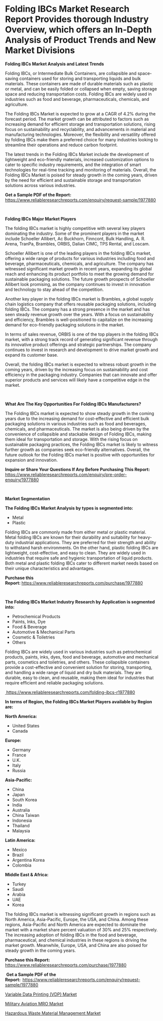 <p><h1>Folding IBCs Market Research Report Provides thorough Industry Overview, which offers an In-Depth Analysis of Product Trends and New Market Divisions</h1></p><p><strong>Folding IBCs Market Analysis and Latest Trends</strong></p>
<p><p>Folding IBCs, or Intermediate Bulk Containers, are collapsible and space-saving containers used for storing and transporting liquids and bulk materials. These containers are made of durable materials such as plastic or metal, and can be easily folded or collapsed when empty, saving storage space and reducing transportation costs. Folding IBCs are widely used in industries such as food and beverage, pharmaceuticals, chemicals, and agriculture.</p><p>The Folding IBCs Market is expected to grow at a CAGR of 4.2% during the forecast period. The market growth can be attributed to factors such as increasing demand for efficient storage and transportation solutions, rising focus on sustainability and recyclability, and advancements in material and manufacturing technologies. Moreover, the flexibility and versatility offered by folding IBCs make them a preferred choice for many industries looking to streamline their operations and reduce carbon footprint.</p><p>The latest trends in the Folding IBCs Market include the development of lightweight and eco-friendly materials, increased customization options to cater to specific industry requirements, and the integration of smart technologies for real-time tracking and monitoring of materials. Overall, the Folding IBCs Market is poised for steady growth in the coming years, driven by the need for efficient and sustainable storage and transportation solutions across various industries.</p></p>
<p><strong>Get a Sample PDF of the Report:&nbsp;</strong> <a href="https://www.reliableresearchreports.com/enquiry/request-sample/1977880">https://www.reliableresearchreports.com/enquiry/request-sample/1977880</a></p>
<p>&nbsp;</p>
<p><strong>Folding IBCs Major Market Players</strong></p>
<p><p>The folding IBCs market is highly competitive with several key players dominating the industry. Some of the prominent players in the market include Schoeller Allibert, Ac Buckhorn, Finncont, Bulk Handling, A. R. Arena, TranPa, Brambles, ORBIS, Dalian CIMC, TPS Rental, and Loscam.</p><p>Schoeller Allibert is one of the leading players in the folding IBCs market, offering a wide range of products for various industries including food and beverage, pharmaceuticals, chemicals, and agriculture. The company has witnessed significant market growth in recent years, expanding its global reach and enhancing its product portfolio to meet the growing demand for sustainable packaging solutions. The future growth prospects of Schoeller Allibert look promising, as the company continues to invest in innovation and technology to stay ahead of the competition.</p><p>Another key player in the folding IBCs market is Brambles, a global supply chain logistics company that offers reusable packaging solutions, including folding IBCs. The company has a strong presence in the market and has seen steady revenue growth over the years. With a focus on sustainability and efficiency, Brambles is well-positioned to capitalize on the increasing demand for eco-friendly packaging solutions in the market.</p><p>In terms of sales revenue, ORBIS is one of the top players in the folding IBCs market, with a strong track record of generating significant revenue through its innovative product offerings and strategic partnerships. The company continues to invest in research and development to drive market growth and expand its customer base.</p><p>Overall, the folding IBCs market is expected to witness robust growth in the coming years, driven by the increasing focus on sustainability and cost efficiency in the packaging industry. Companies that can innovate and offer superior products and services will likely have a competitive edge in the market.</p></p>
<p>&nbsp;</p>
<p><strong>What Are The Key Opportunities For Folding IBCs Manufacturers?</strong></p>
<p><p>The Folding IBCs market is expected to show steady growth in the coming years due to the increasing demand for cost-effective and efficient bulk packaging solutions in various industries such as food and beverages, chemicals, and pharmaceuticals. The market is also being driven by the convenience of collapsible and stackable design of Folding IBCs, making them ideal for transportation and storage. With the rising focus on sustainable packaging practices, the Folding IBCs market is likely to witness further growth as companies seek eco-friendly alternatives. Overall, the future outlook for the Folding IBCs market is positive with opportunities for expansion and innovation.</p></p>
<p><strong>Inquire or Share Your Questions If Any Before Purchasing This Report:</strong> <a href="https://www.reliableresearchreports.com/enquiry/pre-order-enquiry/1977880">https://www.reliableresearchreports.com/enquiry/pre-order-enquiry/1977880</a></p>
<p>&nbsp;</p>
<p><strong>Market Segmentation</strong></p>
<p><strong>The Folding IBCs Market Analysis by types is segmented into:</strong></p>
<p><ul><li>Metal</li><li>Plastic</li></ul></p>
<p><p>Folding IBCs are commonly made from either metal or plastic material. Metal folding IBCs are known for their durability and suitability for heavy-duty industrial applications. They are preferred for their strength and ability to withstand harsh environments. On the other hand, plastic folding IBCs are lightweight, cost-effective, and easy to clean. They are widely used in industries that require safe and hygienic transportation of liquid products. Both metal and plastic folding IBCs cater to different market needs based on their unique characteristics and advantages.</p></p>
<p><strong>Purchase this Report:&nbsp;</strong><a href="https://www.reliableresearchreports.com/purchase/1977880">https://www.reliableresearchreports.com/purchase/1977880</a></p>
<p>&nbsp;</p>
<p><strong>The Folding IBCs Market Industry Research by Application is segmented into:</strong></p>
<p><ul><li>Petrochemical Products</li><li>Paints, Inks, Dye</li><li>Food & Beverage</li><li>Automotive & Mechanical Parts</li><li>Cosmetic & Toiletries</li><li>Others</li></ul></p>
<p><p>Folding IBCs are widely used in various industries such as petrochemical products, paints, inks, dyes, food and beverage, automotive and mechanical parts, cosmetics and toiletries, and others. These collapsible containers provide a cost-effective and convenient solution for storing, transporting, and handling a wide range of liquid and dry bulk materials. They are durable, easy to clean, and reusable, making them ideal for industries that require efficient and reliable packaging solutions.</p></p>
<p><a href="https://www.reliableresearchreports.com/folding-ibcs-r1977880">&nbsp;https://www.reliableresearchreports.com/folding-ibcs-r1977880</a></p>
<p><strong>In terms of Region, the Folding IBCs Market Players available by Region are:</strong></p>
<p>
    <p> <strong> North America: </strong>
        <ul>
            <li>United States</li>
            <li>Canada</li>
        </ul>
        </p> 
    <p> <strong> Europe: </strong>
        <ul>
            <li>Germany</li>
            <li>France</li>
            <li>U.K.</li>
            <li>Italy</li>
            <li>Russia</li>
        </ul>
        </p> 
    <p> <strong> Asia-Pacific: </strong>
        <ul>
            <li>China</li>
            <li>Japan</li>
            <li>South Korea</li>
            <li>India</li>
            <li>Australia</li>
            <li>China Taiwan</li>
            <li>Indonesia</li>
            <li>Thailand</li>
            <li>Malaysia</li>
        </ul>
        </p> 
    <p> <strong> Latin America: </strong>
        <ul>
            <li>Mexico</li>
            <li>Brazil</li>
            <li>Argentina Korea</li>
            <li>Colombia</li>
        </ul>
        </p> 
    <p> <strong> Middle East & Africa: </strong>
        <ul>
            <li>Turkey</li>
            <li>Saudi</li>
            <li>Arabia</li>
            <li>UAE</li>
            <li>Korea</li>
        </ul>
    </p>
    </p>
<p><p>The folding IBCs market is witnessing significant growth in regions such as North America, Asia-Pacific, Europe, the USA, and China. Among these regions, Asia-Pacific and North America are expected to dominate the market with a market share percent valuation of 30% and 25% respectively. The increasing adoption of folding IBCs in the food and beverage, pharmaceutical, and chemical industries in these regions is driving the market growth. Meanwhile, Europe, USA, and China are also poised for steady growth in the coming years.</p></p>
<p><strong>Purchase this Report: </strong><a href="https://www.reliableresearchreports.com/purchase/1977880">https://www.reliableresearchreports.com/purchase/1977880</a></p>
<p>&nbsp;<strong>Get a Sample PDF of the Report:&nbsp;&nbsp;</strong><a href="https://www.reliableresearchreports.com/enquiry/request-sample/1977880">https://www.reliableresearchreports.com/enquiry/request-sample/1977880</a></p>
<p><strong></strong></p>
<p><p><a href="https://github.com/niyotibauri9/Market-Research-Report-List-1/blob/main/variable-data-printing-vdp-market.md">Variable Data Printing (VDP) Market</a></p><p><a href="https://github.com/sofayahoo2023/Market-Research-Report-List-5/blob/main/military-aviation-mro-market.md">Military Aviation MRO Market</a></p><p><a href="https://github.com/joannesouthgate/Market-Research-Report-List-4/blob/main/hazardous-waste-material-management-market.md">Hazardous Waste Material Management Market</a></p></p>